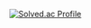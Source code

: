 
[![Solved.ac Profile](http://mazassumnida.wtf/api/mini/generate_badge?boj={sugarone426})](https://solved.ac/{sugarone426})
